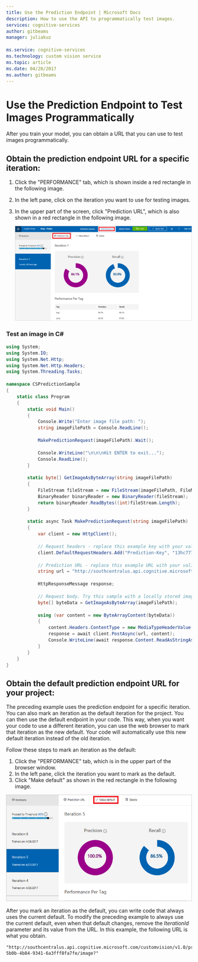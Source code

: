 ```yaml
---
title: Use the Prediction Endpoint | Microsoft Docs
description: How to use the API to programmatically test images.
services: cognitive-services
author: gitbeams
manager: juliakuz

ms.service: cognitive-services
ms.technology: custom vision service
ms.topic: article
ms.date: 04/28/2017
ms.author: gitbeams
---
```


# Use the Prediction Endpoint to Test Images Programmatically

After you train your model, you can obtain a URL that you can use to test images programmatically.

## Obtain the prediction endpoint URL for a specific iteration:

1. Click the "PERFORMANCE" tab, which is shown inside a red rectangle in the following image.
2. In the left pane, click on the iteration you want to use for testing images.
3. In the upper part of the screen, click "Prediction URL", which is also shown in a red rectangle in the following image.

    ![The performance tab is shown with a red rectangle surrounding the Prediction URL.](./media/use-prediction-api/performance-tab-and-prediction-url.png)


### Test an image in C#

```csharp
using System;
using System.IO;
using System.Net.Http;
using System.Net.Http.Headers;
using System.Threading.Tasks;

namespace CSPredictionSample
{
    static class Program
    {
        static void Main()
        {
            Console.Write("Enter image file path: ");
            string imageFilePath = Console.ReadLine();

            MakePredictionRequest(imageFilePath).Wait();

            Console.WriteLine("\n\n\nHit ENTER to exit...");
            Console.ReadLine();
        }

        static byte[] GetImageAsByteArray(string imageFilePath)
        {
            FileStream fileStream = new FileStream(imageFilePath, FileMode.Open, FileAccess.Read);
            BinaryReader binaryReader = new BinaryReader(fileStream);
            return binaryReader.ReadBytes((int)fileStream.Length);
        }

        static async Task MakePredictionRequest(string imageFilePath)
        {
            var client = new HttpClient();

            // Request headers - replace this example key with your valid subscription key.
            client.DefaultRequestHeaders.Add("Prediction-Key", "13hc77781f7e4b19b5fcdd72a8df7156");

            // Prediction URL - replace this example URL with your valid prediction URL.
            string url = "http://southcentralus.api.cognitive.microsoft.com/customvision/v1.0/prediction/d16e136c-5b0b-4b84-9341-6a3fff8fa7fe/image?iterationId=f4e573f6-9843-46db-8018-b01d034fd0f2";

            HttpResponseMessage response;

            // Request body. Try this sample with a locally stored image.
            byte[] byteData = GetImageAsByteArray(imageFilePath);

            using (var content = new ByteArrayContent(byteData))
            {
                content.Headers.ContentType = new MediaTypeHeaderValue("application/octet-stream");
                response = await client.PostAsync(url, content);
                Console.WriteLine(await response.Content.ReadAsStringAsync());
            }
        }
    }
}
```

## Obtain the default prediction endpoint URL for your project:

The preceding example uses the prediction endpoint for a specific iteration. You can also mark an iteration as the default iteration for the project. You can then use the default endpoint in your code. This way, when you want your code to use a different iteration, you can use the web browser to mark that iteration as the new default. Your code will automatically use this new default iteration instead of the old iteration.

Follow these steps to mark an iteration as the default:

1. Click the "PERFORMANCE" tab, which is in the upper part of the browser window.
2. In the left pane, click the iteration you want to mark as the default.
3. Click "Make default" as shown in the red rectangle in the following image.

![The performance tab is shown with a red rectangle surrounding the button to use for marking an iteration as the default iteration for the project.](./media/use-prediction-api/make-default-iteration.png)

After you mark an iteration as the default, you can write code that always uses the current default. To modify the preceding example to always use the current default, even when that default changes, remove the *IterationId* parameter and its value from the URL. In this example, the following URL is what you obtain.

```
"http://southcentralus.api.cognitive.microsoft.com/customvision/v1.0/prediction/d16e136c-5b0b-4b84-9341-6a3fff8fa7fe/image?"
```
